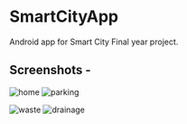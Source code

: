# SmartCityApp
Android app for Smart City Final year project.

## Screenshots - 


![home](https://user-images.githubusercontent.com/29502161/59490702-010db600-8ea3-11e9-9864-ddc97bda4441.png)
![parking](https://user-images.githubusercontent.com/29502161/59490699-00751f80-8ea3-11e9-834f-e50a4755eca9.png)


![waste](https://user-images.githubusercontent.com/29502161/59490700-010db600-8ea3-11e9-99b2-b050e12b0a9d.png)
![drainage](https://user-images.githubusercontent.com/29502161/59490705-01a64c80-8ea3-11e9-94fc-1c75737397a6.png)
